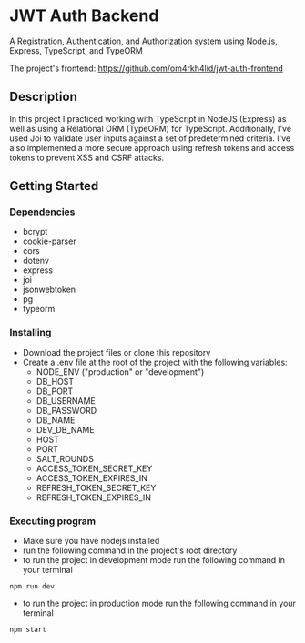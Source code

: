 # JWT Auth Backend

A Registration, Authentication, and Authorization system using Node.js, Express, TypeScript, and TypeORM

The project's frontend: https://github.com/om4rkh4lid/jwt-auth-frontend

## Description

In this project I practiced working with TypeScript in NodeJS (Express) as well as using a Relational ORM (TypeORM) for TypeScript.
Additionally, I've used Joi to validate user inputs against a set of predetermined criteria.
I've also implemented a more secure approach using refresh tokens and access tokens to prevent XSS and CSRF attacks.

## Getting Started

### Dependencies

* bcrypt
* cookie-parser
* cors
* dotenv
* express
* joi
* jsonwebtoken
* pg
* typeorm

### Installing

* Download the project files or clone this repository
* Create a .env file at the root of the project with the following variables:
    - NODE_ENV ("production" or "development")
    - DB_HOST
    - DB_PORT
    - DB_USERNAME
    - DB_PASSWORD
    - DB_NAME
    - DEV_DB_NAME
    - HOST
    - PORT
    - SALT_ROUNDS
    - ACCESS_TOKEN_SECRET_KEY
    - ACCESS_TOKEN_EXPIRES_IN
    - REFRESH_TOKEN_SECRET_KEY
    - REFRESH_TOKEN_EXPIRES_IN

### Executing program

* Make sure you have nodejs installed
* run the following command in the project's root directory
* to run the project in development mode run the following command in your terminal
```
npm run dev
```
* to run the project in production mode run the following command in your terminal
```
npm start
```
